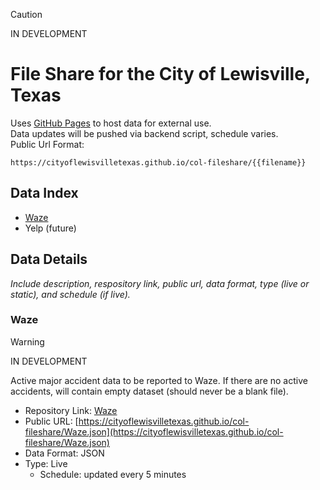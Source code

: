 > [!CAUTION]
> IN DEVELOPMENT

# File Share for the City of Lewisville, Texas
Uses [GitHub Pages](https://github.com/) to host data for external use.<br/>
Data updates will be pushed via backend script, schedule varies.<br/>
Public Url Format:
```
https://cityoflewisvilletexas.github.io/col-fileshare/{{filename}}
```

## Data Index
- [Waze](#Waze)
- Yelp (future)

## Data Details
_Include description, respository link, public url, data format, type (live or static), and schedule (if live)._

### Waze
> [!WARNING]
> IN DEVELOPMENT

Active major accident data to be reported to Waze. If there are no active accidents, will contain empty dataset (should never be a blank file).

- Repository Link: [Waze](Waze.json)<br/>
- Public URL: [https://cityoflewisvilletexas.github.io/col-fileshare/Waze.json](https://cityoflewisvilletexas.github.io/col-fileshare/Waze.json)<br/>
- Data Format: JSON<br/>
- Type: Live<br/>
  - Schedule: updated every 5 minutes
